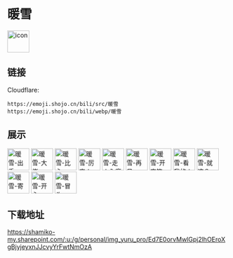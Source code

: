 # 暖雪
<img src="https://emoji.shojo.cn/bili/src/暖雪/icon.png" width="50" height="50" alt="icon">

## 链接
Cloudflare:
```
https://emoji.shojo.cn/bili/src/暖雪
https://emoji.shojo.cn/bili/webp/暖雪
```
## 展示
<img src="https://emoji.shojo.cn/bili/src/暖雪/暖雪-出手.png" width="50" height="50" alt="暖雪-出手">
<img src="https://emoji.shojo.cn/bili/src/暖雪/暖雪-大佬.png" width="50" height="50" alt="暖雪-大佬">
<img src="https://emoji.shojo.cn/bili/src/暖雪/暖雪-比心.png" width="50" height="50" alt="暖雪-比心">
<img src="https://emoji.shojo.cn/bili/src/暖雪/暖雪-厉害！.png" width="50" height="50" alt="暖雪-厉害！">
<img src="https://emoji.shojo.cn/bili/src/暖雪/暖雪-走火入魔.png" width="50" height="50" alt="暖雪-走火入魔">
<img src="https://emoji.shojo.cn/bili/src/暖雪/暖雪-再见.png" width="50" height="50" alt="暖雪-再见">
<img src="https://emoji.shojo.cn/bili/src/暖雪/暖雪-开宝箱.png" width="50" height="50" alt="暖雪-开宝箱">
<img src="https://emoji.shojo.cn/bili/src/暖雪/暖雪-看我的！.png" width="50" height="50" alt="暖雪-看我的！">
<img src="https://emoji.shojo.cn/bili/src/暖雪/暖雪-就这？.png" width="50" height="50" alt="暖雪-就这？">
<img src="https://emoji.shojo.cn/bili/src/暖雪/暖雪-寄.png" width="50" height="50" alt="暖雪-寄">
<img src="https://emoji.shojo.cn/bili/src/暖雪/暖雪-开心.png" width="50" height="50" alt="暖雪-开心">
<img src="https://emoji.shojo.cn/bili/src/暖雪/暖雪-冒头.png" width="50" height="50" alt="暖雪-冒头">

## 下载地址

https://shamiko-my.sharepoint.com/:u:/g/personal/img_yuru_pro/Ed7E0orvMwlGpj2lhOEroXgBjyjeyxnJJcvyYrFwtNmOzA